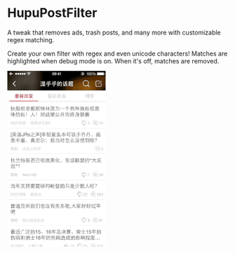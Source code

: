 # HupuPostFilter
A tweak that removes ads, trash posts, and many more with customizable regex matching.

Create your own filter with regex and even unicode characters! Matches are highlighted when debug mode is on.
When it's off, matches are removed.

![Debug mode demo][debug_mode_demo]


[debug_mode_demo]: https://github.com/kelvinhongkjy/HupuPostFilter/raw/master/screenshots/debug_mode.gif "debug mode demo"
